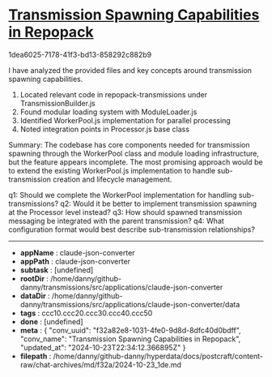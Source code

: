 # [Transmission Spawning Capabilities in Repopack](https://claude.ai/chat/f32a82e8-1031-4fe0-9d8d-8dfc40d0bdff)

1dea6025-7178-41f3-bd13-858292c882b9

 I have analyzed the provided files and key concepts around transmission spawning capabilities.

1. Located relevant code in repopack-transmissions under TransmissionBuilder.js
2. Found modular loading system with ModuleLoader.js
3. Identified WorkerPool.js implementation for parallel processing
4. Noted integration points in Processor.js base class

Summary: The codebase has core components needed for transmission spawning through the WorkerPool class and module loading infrastructure, but the feature appears incomplete. The most promising approach would be to extend the existing WorkerPool.js implementation to handle sub-transmission creation and lifecycle management.

q1: Should we complete the WorkerPool implementation for handling sub-transmissions?
q2: Would it be better to implement transmission spawning at the Processor level instead?
q3: How should spawned transmission messaging be integrated with the parent transmission?
q4: What configuration format would best describe sub-transmission relationships?

---

* **appName** : claude-json-converter
* **appPath** : claude-json-converter
* **subtask** : [undefined]
* **rootDir** : /home/danny/github-danny/transmissions/src/applications/claude-json-converter
* **dataDir** : /home/danny/github-danny/transmissions/src/applications/claude-json-converter/data
* **tags** : ccc10.ccc20.ccc30.ccc40.ccc50
* **done** : [undefined]
* **meta** : {
  "conv_uuid": "f32a82e8-1031-4fe0-9d8d-8dfc40d0bdff",
  "conv_name": "Transmission Spawning Capabilities in Repopack",
  "updated_at": "2024-10-23T22:34:12.366895Z"
}
* **filepath** : /home/danny/github-danny/hyperdata/docs/postcraft/content-raw/chat-archives/md/f32a/2024-10-23_1de.md